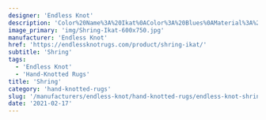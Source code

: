 ```yaml
---
designer: 'Endless Knot'
description: 'Color%20Name%3A%20Ikat%0AColor%3A%20Blues%0AMaterial%3A%20WoolPile%3A%20CutStyle%3A%20New%20Arrivals%2C%20Transitional'
image_primary: 'img/Shring-Ikat-600x750.jpg'
manufacturer: 'Endless Knot'
href: 'https://endlessknotrugs.com/product/shring-ikat/'
subtitle: 'Shring'
tags:
  - 'Endless Knot'
  - 'Hand-Knotted Rugs'
title: 'Shring'
category: 'hand-knotted-rugs'
slug: '/manufacturers/endless-knot/hand-knotted-rugs/endless-knot-shring'
date: '2021-02-17'
---
```

